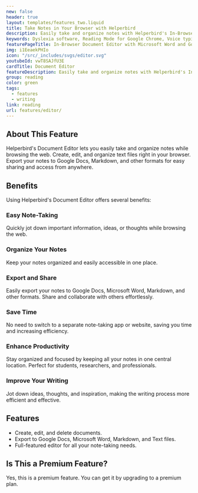 ```yaml
---
new: false
header: true
layout: templates/features_two.liquid
title: Take Notes in Your Browser with Helperbird
description: Easily take and organize notes with Helperbird's In-Browser Document Editor. Create, edit, and manage your documents right in your browser. Export to Google Docs, Markdown, and more.
keywords: Dyslexia software, Reading Mode for Google Chrome, Voice typing for Chrome, Text to speech for Chrome, text reader, Immersive Reader, dyslexia fonts, accessibility software, dyslexia software, Helperbird for Edge, Helperbird for Firefox, Helperbird for Chrome, Opendyslexic for Chrome, OpenDyslexic
featurePageTitle: In-Browser Document Editor with Microsoft Word and Google Docs Support
img: i1EeaekPHIo
icon: "/src/_includes/svgs/editor.svg"
youtubeId: vwT8SAJfU3E
cardTitle: Document Editor
featureDescription: Easily take and organize notes with Helperbird's In-Browser Document Editor. Create, edit, and manage your documents right in your browser. Export to Google Docs, Markdown, and more.
group: reading
color: green
tags: 
  - features
  - writing
link: reading
url: features/editor/
---
```


## About This Feature

Helperbird's Document Editor lets you easily take and organize notes while browsing the web. Create, edit, and organize text files right in your browser. Export your notes to Google Docs, Markdown, and other formats for easy sharing and access from anywhere.

## Benefits

Using Helperbird's Document Editor offers several benefits:

### Easy Note-Taking
Quickly jot down important information, ideas, or thoughts while browsing the web.

### Organize Your Notes
Keep your notes organized and easily accessible in one place.

### Export and Share
Easily export your notes to Google Docs, Microsoft Word, Markdown, and other formats. Share and collaborate with others effortlessly.

### Save Time
No need to switch to a separate note-taking app or website, saving you time and increasing efficiency.

### Enhance Productivity
Stay organized and focused by keeping all your notes in one central location. Perfect for students, researchers, and professionals.

### Improve Your Writing
Jot down ideas, thoughts, and inspiration, making the writing process more efficient and effective.

## Features

- Create, edit, and delete documents.
- Export to Google Docs, Microsoft Word, Markdown, and Text files.
- Full-featured editor for all your note-taking needs.

## Is This a Premium Feature?

Yes, this is a premium feature. You can get it by upgrading to a premium plan.

